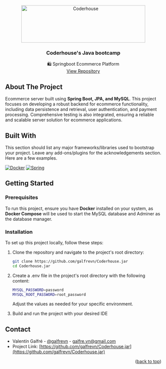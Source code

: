 <!-- Improved compatibility of back to top link: See: https://github.com/othneildrew/Best-README-Template/pull/73 -->
<a name="readme-top"></a>
<!--
*** Thanks for checking out the Best-README-Template. If you have a suggestion
*** that would make this better, please fork the repo and create a pull request
*** or simply open an issue with the tag "enhancement".
*** Don't forget to give the project a star!
*** Thanks again! Now go create something AMAZING! :D
-->

<!-- PROJECT SHIELDS -->
<!--
*** I'm using markdown "reference style" links for readability.
*** Reference links are enclosed in brackets [ ] instead of parentheses ( ).
*** See the bottom of this document for the declaration of the reference variables
*** for contributors-url, forks-url, etc. This is an optional, concise syntax you may use.
*** https://www.markdownguide.org/basic-syntax/#reference-style-links
-->

<!-- PROJECT LOGO -->
<br />
<div align="center">
    <img src="https://github.com/user-attachments/assets/d61fd4fb-6b00-4a9f-83a0-ddef94ddfe94" alt="Coderhouse" width="400" height="120">
</div>


  <h3 align="center">Coderhouse's Java bootcamp</h3>

  <p align="center">
    🛍️ Springboot Ecommerce Platform
    <br />
    <a href="https://github.com/galfrevn/Coderhouse.jar">View Repository</a>
  </p>
</div>


<!-- ABOUT THE PROJECT -->
## About The Project

Ecommerce server built using **Spring Boot, JPA, and MySQL**. This project focuses on developing a robust backend for ecommerce functionality, including data persistence and retrieval, user authentication, and payment processing. Comprehensive testing is also integrated, ensuring a reliable and scalable server solution for ecommerce applications.


## Built With

This section should list any major frameworks/libraries used to bootstrap your project. Leave any add-ons/plugins for the acknowledgements section. Here are a few examples.

[![Docker][Docker]][Docker-url] [![Spring][Spring]][Spring-url]


<!-- GETTING STARTED -->
## Getting Started

### Prerequisites

To run this project, ensure you have **Docker** installed on your system, as **Docker Compose** will be used to start the MySQL database and Adminer as the database manager.

### Installation

To set up this project locally, follow these steps:

1. Clone the repository and navigate to the project's root directory:

   ```sh
   git clone https://github.com/galfrevn/Coderhouse.jar
   cd Coderhouse.jar
   ```
2. Create a .env file in the project's root directory with the following content:
   ```sh
   MYSQL_PASSWORD=password
   MYSQL_ROOT_PASSWORD=root_password
   ```
   Adjust the values as needed for your specific environment.

4. Build and run the project with your desired IDE

<!-- CONTACT -->
## Contact

* Valentín Galfré - [@galfrevn](https://linkedin.com/in/galfrevn) - galfre.vn@gmail.com
* Project Link: [https://github.com/galfrevn/Coderhouse.jar](https://github.com/galfrevn/Coderhouse.jar)

<p align="right">(<a href="#readme-top">back to top</a>)</p>


<!-- MARKDOWN LINKS & IMAGES -->
<!-- https://www.markdownguide.org/basic-syntax/#reference-style-links -->
[contributors-shield]: https://img.shields.io/github/contributors/othneildrew/Best-README-Template.svg?style=for-the-badge
[contributors-url]: https://github.com/othneildrew/Best-README-Template/graphs/contributors
[forks-shield]: https://img.shields.io/github/forks/othneildrew/Best-README-Template.svg?style=for-the-badge
[forks-url]: https://github.com/othneildrew/Best-README-Template/network/members
[stars-shield]: https://img.shields.io/github/stars/othneildrew/Best-README-Template.svg?style=for-the-badge
[stars-url]: https://github.com/galfrevn/conexa/stargazers
[issues-shield]: https://img.shields.io/github/issues/othneildrew/Best-README-Template.svg?style=for-the-badge
[issues-url]: https://github.com/othneildrew/Best-README-Template/issues
[license-shield]: https://img.shields.io/github/license/othneildrew/Best-README-Template.svg?style=for-the-badge
[license-url]: https://github.com/galfrevn/conexa/blob/master/LICENSE.txt
[linkedin-shield]: https://img.shields.io/badge/-LinkedIn-black.svg?style=for-the-badge&logo=linkedin&colorB=555
[linkedin-url]: https://linkedin.com/in/galfrevn
[Docker]: https://img.shields.io/badge/docker-blue?style=for-the-badge&logo=docker&logoColor=white
[docker-url]: https://docker.com/
[Spring]: https://img.shields.io/badge/SpringBoot-6DB33F?style=for-the-badge&logo=Spring&logoColor=white
[Spring-url]: https://spring.io/

